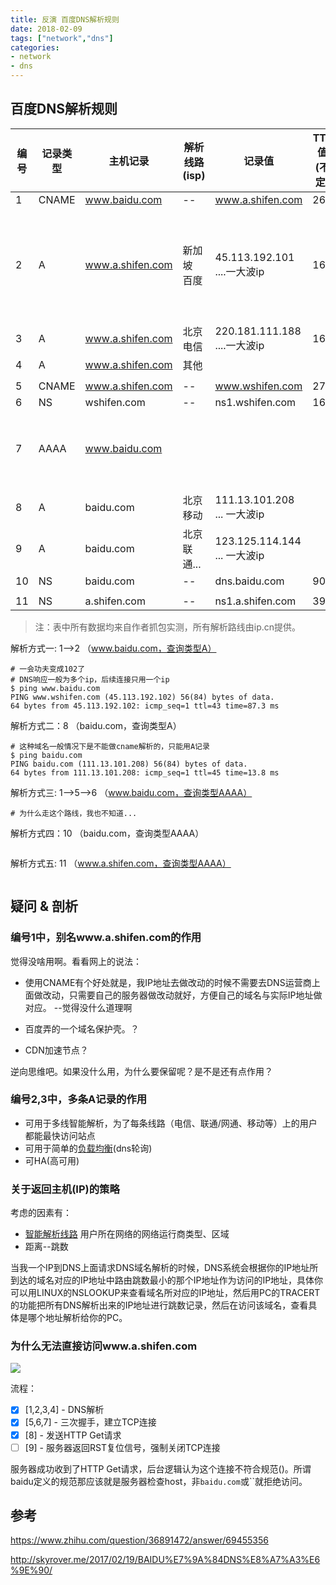 ```yaml
---
title: 反演 百度DNS解析规则
date: 2018-02-09
tags: ["network","dns"]
categories:
- network
- dns
---
```


<!--
反函数：inverse function (or anti-function[1]) is a function that "reverses" another function
反编译：

DNS解析：host--ip

-->

## 百度DNS解析规则

| 编号 | 记录类型 | 主机记录         | 解析线路(isp) | 记录值                       | TTL值(不定) | 备注                                  |
|------|----------|------------------|---------------|------------------------------|-------|---------------------------------------|
| 1    | CNAME    | www.baidu.com    | --            | www.a.shifen.com             | 268   |                                       |
| 2    | A        | www.a.shifen.com | 新加坡 百度   | 45.113.192.101 ....一大波ip  | 160   | DNS响应: 1-->2,3   (同时返回多个IP)   |
| 3    | A        | www.a.shifen.com | 北京电信      | 220.181.111.188 ....一大波ip | 160   |                                       |
| 4    | A        | www.a.shifen.com | 其他          |                              |       |                                       |
|      |          |                  |               |                              |       |                                       |
| 5    | CNAME    | www.a.shifen.com | --            | www.wshifen.com              | 271   |                                       |
| 6    | NS       | wshifen.com      | --            | ns1.wshifen.com              | 163   |                        |
| 7    | AAAA     | www.baidu.com    |               |                              |       | 百度没有AAAA记录吧？                  |
|      |          |                  |               |                              |       |                                       |
| 8    | A        | baidu.com        | 北京移动      | 111.13.101.208  ... 一大波ip |       |                                       |
| 9    | A        | baidu.com        | 北京联通...   | 123.125.114.144 ... 一大波ip |       |                                       |
| 10   | NS       | baidu.com        | --            | dns.baidu.com                | 900   |                                       |
|      |          |                  |               |                              |       |                                       |
| 11   | NS       | a.shifen.com     | --            | ns1.a.shifen.com             | 397   |                                       |

> 注：表中所有数据均来自作者抓包实测，所有解析路线由ip.cn提供。

解析方式一: 1-->2 （www.baidu.com，查询类型A）
```
# 一会功夫变成102了
# DNS响应一般为多个ip，后续连接只用一个ip
$ ping www.baidu.com
PING www.wshifen.com (45.113.192.102) 56(84) bytes of data.
64 bytes from 45.113.192.102: icmp_seq=1 ttl=43 time=87.3 ms
```

解析方式二：8  （baidu.com，查询类型A）

```
# 这种域名一般情况下是不能做cname解析的，只能用A记录
$ ping baidu.com
PING baidu.com (111.13.101.208) 56(84) bytes of data.
64 bytes from 111.13.101.208: icmp_seq=1 ttl=45 time=13.8 ms
```

解析方式三: 1-->5-->6  （www.baidu.com，查询类型AAAA）
```
# 为什么走这个路线，我也不知道...
```

解析方式四：10  （baidu.com，查询类型AAAA）
```

```

解析方式五: 11  （www.a.shifen.com，查询类型AAAA）
```

```

## 疑问 & 剖析

### 编号1中，别名www.a.shifen.com的作用

觉得没啥用啊。看看网上的说法：

- 使用CNAME有个好处就是，我IP地址去做改动的时候不需要去DNS运营商上面做改动，只需要自己的服务器做改动就好，方便自己的域名与实际IP地址做对应。    --觉得没什么道理啊


- 百度弄的一个域名保护壳。？
- CDN加速节点？

逆向思维吧。如果没什么用，为什么要保留呢？是不是还有点作用？

### 编号2,3中，多条A记录的作用

- 可用于多线智能解析，为了每条线路（电信、联通/网通、移动等）上的用户都能最快访问站点
- 可用于简单的[负载均衡](https://cloud.tencent.com/document/product/302/9069)(dns轮询)
- 可HA(高可用)


### 关于返回主机(IP)的策略

考虑的因素有：
- [智能解析线路](https://cloud.tencent.com/document/product/302/8643) 用户所在网络的网络运行商类型、区域
- 距离--跳数

当我一个IP到DNS上面请求DNS域名解析的时候，DNS系统会根据你的IP地址所到达的域名对应的IP地址中路由跳数最小的那个IP地址作为访问的IP地址，具体你可以用LINUX的NSLOOKUP来查看域名所对应的IP地址，然后用PC的TRACERT的功能把所有DNS解析出来的IP地址进行跳数记录，然后在访问该域名，查看具体是哪个地址解析给你的PC。



### 为什么无法直接访问www.a.shifen.com

<image src="https://github.com/xsung/raw/raw/master/HTTP%20-%20Wireshark%20-%20www.a.shifen.com.png">

流程：
- [x] [1,2,3,4] - DNS解析
- [x] [5,6,7] - 三次握手，建立TCP连接
- [x] [8] - 发送HTTP Get请求
- [ ] [9] - 服务器返回RST复位信号，强制关闭TCP连接

服务器成功收到了HTTP Get请求，后台逻辑认为这个连接不符合规范()。所谓baidu定义的规范那应该就是服务器检查host，非`baidu.com`或``就拒绝访问。



## 参考

https://www.zhihu.com/question/36891472/answer/69455356

http://skyrover.me/2017/02/19/BAIDU%E7%9A%84DNS%E8%A7%A3%E6%9E%90/
